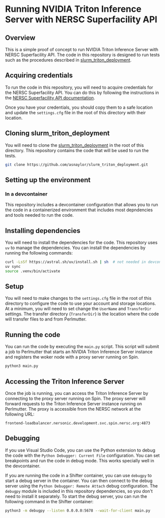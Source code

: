 # Running NVIDIA Triton Inference Server with NERSC Superfacility API

## Overview
This is a simple proof of concept to run NVIDIA Triton Inference Server with NERSC Superfacility API. The code in this repository is designed to run tests such as the procedures described in [slurm_triton_deployment](https://github.com/asnaylor/slurm_triton_deployment).

## Acquiring credentials
To run the code in this repository, you will need to acquire credentials for the NERSC Superfacility API. You can do this by following the instructions in the [NERSC Superfacility API documentation](https://docs.nersc.gov/services/sfapi/).

Once you have your credentials, you should copy them to a safe location and update the `settings.cfg` file in the root of this directory with their location.

## Cloning slurm_triton_deployment
You will need to clone the [slurm_triton_deployment](https://github.com/asnaylor/slurm_triton_deployment) in the root of this directory. This repository contains the code that will be used to run the tests.

```bash
git clone https://github.com/asnaylor/slurm_triton_deployment.git
```

## Setting up the environment

### In a devcontainer
This repository includes a devcontainer configuration that allows you to run the code in a containerized environment that includes most depndencies and tools needed to run the code.

## Installing dependencies
You will need to install the dependencies for the code. This repository uses `uv` to manage the dependencies. You can install the dependencies by running the following commands:
```bash
curl -LsSf https://astral.sh/uv/install.sh | sh  # not needed in devcontainer
uv sync
source .venv/bin/activate
```

## Setup
You will need to make changes to the `settings.cfg` file in the root of this directory to configure the code to use your account and storage locations. At a minimum, you will need to set change the `UserName` and `TransferDir` settings. The transfer directory (`TransferDir`) is the location where the code will transfer files to and from Perlmutter.

## Running the code
You can run the code by executing the `main.py` script. This script will submit a job to Perlmutter that starts an NVIDIA Triton Inference Server instance and registers the woker node with a proxy server running on Spin.
```bash
python3 main.py
```

## Accessing the Triton Inference Server
Once the job is running, you can access the Triton Inference Server by connecting to the proxy server running on Spin. The proxy server will forward requests to the Triton Inference Server instance running on Perlmutter.
The proxy is accessible from the NERSC network at the following URL:
```
frontend-loadbalancer.nersonic.development.svc.spin.nersc.org:4873
```

## Debugging
If you use Visual Studio Code, you can use the Python extension to debug the code with the `Python Debugger: Current File` configuration. You can set breakpoints and run the code in debug mode. This works specially well in the devcontainer.

If you are running the code in a Shifter container, you can use `debugpy` to start a debug server in the container. You can then connect to the debug server using the `Python Debugger: Remote Attach` debug configuration. The `debugpy` module is included in this repository dependencies, so you don't need to install it separately. To start the debug server, you can run the following command in the Shifter container:
```bash
python3 -m debugpy --listen 0.0.0.0:5678 --wait-for-client main.py
```
